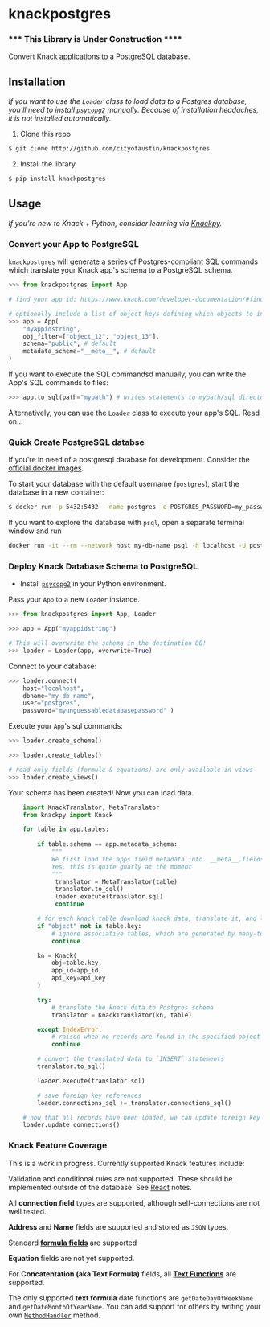 # knackpostgres

### *** This Library is Under Construction ****

Convert Knack applications to a PostgreSQL database.

## Installation

*If you want to use the `Loader` class to load data to a Postgres database, you'll need to install [`psycopg2`](https://pypi.org/project/psycopg2/) manually. Because of installation headaches, it is not installed automatically.*

1. Clone this repo

```bash
$ git clone http://github.com/cityofaustin/knackpostgres
```

2. Install the library

```bash
$ pip install knackpostgres
```

## Usage

*If you're new to Knack + Python, consider learning via [Knackpy](https://github.com/cityofaustin/knackpy).*

### Convert your App to PostgreSQL

`knackpostgres` will generate a series of Postgres-compliant SQL commands which translate your Knack app's schema to a PostgreSQL schema. 

```python
>>> from knackpostgres import App

# find your app id: https://www.knack.com/developer-documentation/#find-your-api-key-amp-application-id

# optionally include a list of object keys defining which objects to include
>>> app = App(
    "myappidstring",
    obj_filter=["object_12", "object_13"],
    schema="public", # default
    metadata_schema="__meta__", # default
)
```

If you want to execute the SQL commandsd manually, you can write the App's SQL commands to files:

```python
>>> app.to_sql(path="mypath") # writes statements to mypath/sql directory
```

Alternatively, you can use the `Loader` class to execute your app's SQL. Read on...

### Quick Create PostgreSQL databse

If you're in need of a postgresql database for development. Consider the [official docker images](https://hub.docker.com/_/postgres).

To start your database with the default username (`postgres`), start the database in a new container:

```bash
$ docker run -p 5432:5432 --name postgres -e POSTGRES_PASSWORD=my_password -d my-db-name
```

If you want to explore the database with `psql`, open a separate terminal window and run

```bash
docker run -it --rm --network host my-db-name psql -h localhost -U postgres
```

### Deploy Knack Database Schema to PostgreSQL

* Install [`psycopg2`](https://pypi.org/project/psycopg2/) in your Python environment.

Pass your `App` to a new `Loader` instance.

```python
>>> from knackpostgres import App, Loader

>>> app = App("myappidstring")

# This will overwrite the schema in the destination DB!
>>> loader = Loader(app, overwrite=True)
```

Connect to your database:

```python
>>> loader.connect(
    host="localhost",
    dbname="my-db-name",
    user="postgres",
    password="myunguessabledatabasepassword" )
```

Execute your `App`'s sql commands:

```python
>>> loader.create_schema()

>>> loader.create_tables()

# read-only fields (formule & equations) are only available in views
>>> loader.create_views()

```

Your schema has been created! Now you can load data.

```python
    import KnackTranslator, MetaTranslator
    from knackpy import Knack

    for table in app.tables:
        
        if table.schema == app.metadata_schema:
            """
            We first load the apps field metadata into. __meta__.fields
            Yes, this is quite gnarly at the moment
            """
             translator = MetaTranslator(table)
             translator.to_sql()
             loader.execute(translator.sql)
             continue

        # for each knack table download knack data, translate it, and load it
        if "object" not in table.key:
            # ignore associative tables, which are generated by many-to-many connections
            continue

        kn = Knack(
            obj=table.key,
            app_id=app_id,
            api_key=api_key
        )

        try:
            # translate the knack data to Postgres schema
            translator = KnackTranslator(kn, table)

        except IndexError:
            # raised when no records are found in the specified object 
            continue

        # convert the translated data to `INSERT` statements
        translator.to_sql()

        loader.execute(translator.sql)

        # save foreign key references
        loader.connections_sql += translator.connections_sql()

    # now that all records have been loaded, we can update foreign key references
    loader.update_connections()
```

### Knack Feature Coverage

This is a work in progress. Currently supported Knack features include:

Validation and conditional rules are not supported. These should be implemented outside of the database. See [React](#react) notes.

All **connection field** types are supported, although self-connections are not well tested.

**Address** and **Name** fields are supported and stored as `JSON` types.

Standard **[formula fields](https://support.knack.com/hc/en-us/articles/226583008-Formulas)** are supported

**Equation** fields are not yet supported.

For **Concatentation (aka Text Formula)** fields, all **[Text Functions](https://support.knack.com/hc/en-us/articles/115005002328-Text-Formula-Functions)** are supported.

The only supported **text formula** date functions are `getDateDayOfWeekName` and `getDateMonthOfYearName`. You can add support for others by writing your own [`MethodHandler`](https://github.com/cityofaustin/knackpostgres/blob/master/knackpostgres/method_handler.py) method.